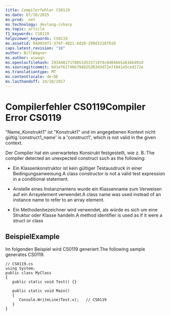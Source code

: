 ```yaml
---
title: Compilerfehler CS0119
ms.date: 07/20/2015
ms.prod: .net
ms.technology: devlang-csharp
ms.topic: article
f1_keywords: CS0119
helpviewer_keywords: CS0119
ms.assetid: 048924f1-378f-4021-bd20-299d3218f810
caps.latest.revision: "10"
author: BillWagner
ms.author: wiwagn
ms.openlocfilehash: 293448171f8051d52571974c0d84b65a61664918
ms.sourcegitcommit: bd1ef61f4bb794b25383d3d72e71041a5ced172e
ms.translationtype: MT
ms.contentlocale: de-DE
ms.lasthandoff: 10/18/2017
---
```

# <a name="compiler-error-cs0119"></a><span data-ttu-id="f1725-102">Compilerfehler CS0119</span><span class="sxs-lookup"><span data-stu-id="f1725-102">Compiler Error CS0119</span></span>
<span data-ttu-id="f1725-103">"Name_Konstrukt1" ist "Konstrukt1" und im angegebenen Kontext nicht gültig.</span><span class="sxs-lookup"><span data-stu-id="f1725-103">'construct1_name' is a 'construct1', which is not valid in the given context.</span></span>  
  
 <span data-ttu-id="f1725-104">Der Compiler hat ein unerwartetes Konstrukt festgestellt, wie z. B.:</span><span class="sxs-lookup"><span data-stu-id="f1725-104">The compiler detected an unexpected construct such as the following:</span></span>  
  
-   <span data-ttu-id="f1725-105">Ein Klassenkonstruktor ist kein gültiger Testausdruck in einer Bedingungsanweisung.</span><span class="sxs-lookup"><span data-stu-id="f1725-105">A class constructor is not a valid test expression in a conditional statement.</span></span>  
  
-   <span data-ttu-id="f1725-106">Anstelle eines Instanznamens wurde ein Klassenname zum Verweisen auf ein Arrayelement verwendet.</span><span class="sxs-lookup"><span data-stu-id="f1725-106">A class name was used instead of an instance name to refer to an array element.</span></span>  
  
-   <span data-ttu-id="f1725-107">Ein Methodenbezeichner wird verwendet, als würde es sich um eine Struktur oder Klasse handeln.</span><span class="sxs-lookup"><span data-stu-id="f1725-107">A method identifier is used as if it were a struct or class</span></span>  
  
## <a name="example"></a><span data-ttu-id="f1725-108">Beispiel</span><span class="sxs-lookup"><span data-stu-id="f1725-108">Example</span></span>  
 <span data-ttu-id="f1725-109">Im folgenden Beispiel wird CS0119 generiert.</span><span class="sxs-lookup"><span data-stu-id="f1725-109">The following sample generates CS0119.</span></span>  
  
```  
// CS0119.cs  
using System;  
public class MyClass   
{  
   public static void Test() {}  
  
   public static void Main()  
   {  
      Console.WriteLine(Test.x);   // CS0119  
   }  
}  
```
